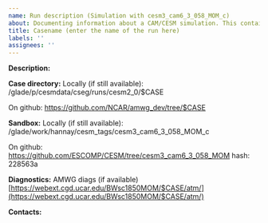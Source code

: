 ```yaml
---
name: Run description (Simulation with cesm3_cam6_3_058_MOM_c)
about: Documenting information about a CAM/CESM simulation. This contains information about the location of the run directory, sandbox, etc 
title: Casename (enter the name of the run here)
labels: ''
assignees: ''
---
```


**Description:**

**Case directory:**
Locally (if still available):
/glade/p/cesmdata/cseg/runs/cesm2_0/$CASE

On github:
https://github.com/NCAR/amwg_dev/tree/$CASE

**Sandbox:**
Locally (if still available):
/glade/work/hannay/cesm_tags/cesm3_cam6_3_058_MOM_c

On github:
https://github.com/ESCOMP/CESM/tree/cesm3_cam6_3_058_MOM
hash: 228563a

**Diagnostics:**
AMWG diags (if available)
[https://webext.cgd.ucar.edu/BWsc1850MOM/$CASE/atm/](https://webext.cgd.ucar.edu/BWsc1850MOM/$CASE/atm/)

**Contacts:**


